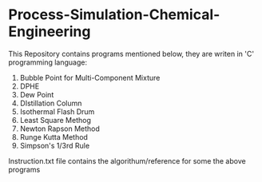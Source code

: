 # Process-Simulation-Chemical-Engineering

This Repository contains programs mentioned below, they are writen in 'C' programming language:
1. Bubble Point for Multi-Component Mixture
2. DPHE
3. Dew Point
4. DIstillation Column
5. Isothermal Flash Drum
6. Least Square Methog
7. Newton Rapson Method
8. Runge Kutta Method
9. Simpson's 1/3rd Rule

Instruction.txt file contains the algorithum/reference for some the above programs
